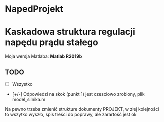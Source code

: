 # NapedProjekt
# Kaskadowa struktura regulacji napędu prądu stałego

Moja wersja Matlaba: <b>  Matlab R2019b</b>

<h2> TODO </h2>

- [ ] Wszystko
- [+/-] Odpowiedzi na skok (punkt 1) jest czesciowo zrobiony, plik model_silnika.m

Na pewno trzeba zmienić strukture dokumenty PROJEKT, w złej kolejności to wszytko wyszło, spis treści do poprawy, ale zarartość jest ok
